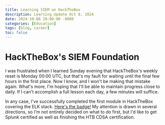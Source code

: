 ```yaml
---
title: Learning SIEM on HackTheBox 
description: Learning Update Oct 8, 2024
date: 2024-10-08 20:00:00 -0000
categories: [Education]
tags: [blog, career]
toc: false
---
```

# HackTheBox's SIEM Foundation
I was frustrated when I learned Sunday evening that HackTheBox's weekly reset is Monday 00:00 UTC, but that's my fault for waiting until the final few hours in the first place. Now I know, and I won't be making that mistake again. What's more, I'm hoping that I'll be able to maintain progress close to daily. If I can't accomplish a full lesson each day, a few minutes will suffice.

In any case, I've successfully completed the first module in HackTheBox covering the ELK stack. [Here's the badge!](https://academy.hackthebox.com/achievement/badge/5c90caa4-85d9-11ef-864f-bea50ffe6cb4) My attention is drawn in several directions, so I'm not entirely decided on what to do first, but I'd like to get Splunk certified as well as finishing the HTB CDSA certification.

